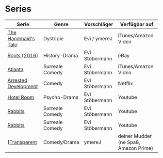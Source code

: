 # Series

|Serie                                                        |Genre          |Vorschläger   |Verfügbar auf                        |
|-------------------------------------------------------------|---------------|--------------|-------------------------------------|
|[The Handmaid's Tale](https://www.imdb.com/title/tt5834204/) |Dystopie       |Evi / ymereJ  |iTunes/Amazon Video                  |
|[Roots (2016)](https://www.imdb.com/title/tt3315386/)        |History-Drama  |Evi Stöbermann|eBay                                 |
|[Atlanta](https://www.imdb.com/title/tt4288182/)             |Surreale Comedy|Evi Stöbermann|iTunes/Amazon Video                  |
|[Arrested Development](https://www.imdb.com/title/tt0367279/)|Comedy         |Evi Stöbermann|Netflix                              |
|[Hotel Room](https://www.imdb.com/title/tt0106029/)          |Psycho-Drama   |Evi Stöbermann|Youtube                              |
|[Rabbits](https://www.imdb.com/title/tt0347840/)             |Surreale Comedy|Evi Stöbermann|Youtube                              |
|[Rabbits](https://www.imdb.com/title/tt0347840/)             |Surreale Comedy|Evi Stöbermann|Youtube                              |
][Transparent](https://www.imdb.com/title/tt3502262/)         |Comedy/Drama   |ymereJ        |deiner Mudder (ne Spaß, Amazon Prime)|
